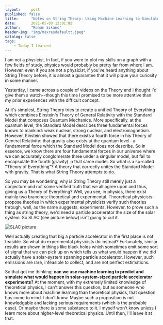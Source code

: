 ```yaml
---
layout:     post
published: false
title:      "Notes on String Theory: Using Machine Learning to Simulate High-Energy Physics?"
date:       2021-05-09 12:01:02
author:     "Rohan Sikand"
header-img: "img/maxresdefaultt.jpeg" 
catalog: false
tags:
    - Today I learned
---
```



I am not a physicist. In fact, if you were to plot my skills on a graph with a few fields of study, physics would probably be pretty far from where I am. However, even if you are not a physicist, if you've heard anything about String Theory before, it is almost a guarantee that it will pique your curiosity in some manner. 

Yesterday, I came across a couple of videos on the Theory and I thought I'd give them a watch--though this time I promised to be more attentive than my prior experiences with the difficult concept. 

At it's simplest, String Theory tries to create a unified Theory of Everything which combines Einstein's Theory of General Relativity with the Standard Model that composes Quantum Mechanics. More specifically, at the quantum level, the Standard Model describes three fundamental forces known to mankind: weak nuclear, strong nuclear, and electromagnetism. However, Einstein showed that there exists a fourth force in his Theory of General Relativity: that gravity also exists at the quantum level--a fundamental force which the Standard Model does not describe. So in essence, we know there are four fundamental forces in our universe where we can accurately conglomerate three under a singular model, but fail to encapsulate the fourth (gravity) in that same model. So what is a so-called "Theory of Everything"? A theory that correctly unites the Standard Model with gravity. That is what String Theory attempts to do. 

So you may be wondering, why is String Theory still merely just a conjecture and not some verified truth that we all agree upon and thus, giving us a Theory of Everything? Well, you see, in physics, there exist mainly two branches: theoretical and experimental. Theoretical physicists propose theories in which experimental physicists verify such theories through, well, as the name suggests, experiments. However, to prove such a thing as string theory, we'd need a particle accelerator the size of the solar system. So SLAC (see picture below) isn't going to cut it. 

![SLAC picture](https://user-images.githubusercontent.com/57341225/117587664-102c2b80-b0ed-11eb-8a5c-7a328b98094a.png)

Well actually creating that big a particle accelerator in the first place is not feasible. So what do experimental physicists do instead? Fortunately, similar results are shown in things like black holes which sometimes emit some sort of signal that we can pick up on which tells us what would happen if we did actually have a solar-system spanning particle accelerator. However, such emissions are rare, infeasible to collect, and are not perfect estimations.

So that got me thinking: **can we use machine learning to predict and simulate what would happen in solar-system-sized particle accelerator experiments?** At the moment, with my extremely limited knowledge of theoretical physics, I can't answer this question, but as someone who knows more about machine learning than theoretical physics, that question has come to mind. I don't know. Maybe such a proposition is not knowledgable and lacking serious requirements (which is the probable case). Or maybe there is some substance to it. I myself won't know unless I learn more about higher-level theoretical physics. Until then, I'll leave it at that.
